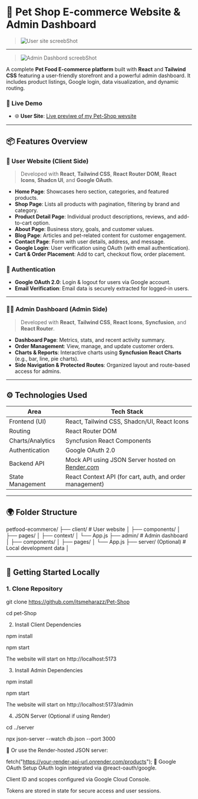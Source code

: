 # 🐾 Pet Shop E-commerce Website & Admin Dashboard

> ![User site screebShot](https://i.postimg.cc/mDZPb8SG/screencapture-localhost-5173-2025-06-14-23-45-492.png)

---

> ![Admin Dashbord screebShot](https://i.postimg.cc/mrQD3Qh5/screencapture-localhost-5173-admin-2025-06-14-23-45-26.png)

A complete **Pet Food E-commerce platform** built with **React** and **Tailwind CSS** featuring a user-friendly storefront and a powerful admin dashboard. It includes product listings, Google login, data visualization, and dynamic routing.

### 🔗 Live Demo

- 🌐 **User Site**: [Live previwe of my Pet-Shop wevsite](https://pet-shop-one-jade.vercel.app/)

---

## 📦 Features Overview

### 👥 User Website (Client Side)

> Developed with **React**, **Tailwind CSS**, **React Router DOM**, **React Icons**, **Shadcn UI**, and **Google OAuth**.

- **Home Page**: Showcases hero section, categories, and featured products.
- **Shop Page**: Lists all products with pagination, filtering by brand and category.
- **Product Detail Page**: Individual product descriptions, reviews, and add-to-cart option.
- **About Page**: Business story, goals, and customer values.
- **Blog Page**: Articles and pet-related content for customer engagement.
- **Contact Page**: Form with user details, address, and message.
- **Google Login**: User verification using OAuth (with email authentication).
- **Cart & Order Placement**: Add to cart, checkout flow, order placement.

### 🔐 Authentication

- **Google OAuth 2.0**: Login & logout for users via Google account.
- **Email Verification**: Email data is securely extracted for logged-in users.

---

### 🧑‍💼 Admin Dashboard (Admin Side)

> Developed with **React**, **Tailwind CSS**, **React Icons**, **Syncfusion**, and **React Router**.

- **Dashboard Page**: Metrics, stats, and recent activity summary.
- **Order Management**: View, manage, and update customer orders.
- **Charts & Reports**: Interactive charts using **Syncfusion React Charts** (e.g., bar, line, pie charts).
- **Side Navigation & Protected Routes**: Organized layout and route-based access for admins.

---

## ⚙️ Technologies Used

| Area             | Tech Stack                                                            |
| ---------------- | --------------------------------------------------------------------- |
| Frontend (UI)    | React, Tailwind CSS, Shadcn/UI, React Icons                           |
| Routing          | React Router DOM                                                      |
| Charts/Analytics | Syncfusion React Components                                           |
| Authentication   | Google OAuth 2.0                                                      |
| Backend API      | Mock API using JSON Server hosted on [Render.com](https://render.com) |
| State Management | React Context API (for cart, auth, and order management)              |

---

## 🌍 Folder Structure

petfood-ecommerce/
├── client/ # User website
│ ├── components/
│ ├── pages/
│ ├── context/
│ └── App.js
├── admin/ # Admin dashboard
│ ├── components/
│ ├── pages/
│ └── App.js
├── server/ (Optional) # Local development data
│

---

## 🚀 Getting Started Locally

### 1. Clone Repository

git clone https://github.com/itsmeharazz/Pet-Shop

cd pet-Shop

2. Install Client Dependencies

npm install

npm start

The website will start on http://localhost:5173

3. Install Admin Dependencies

npm install

npm start

The website will start on http://localhost:5173/admin

4. JSON Server (Optional if using Render)

cd ../server

npx json-server --watch db.json --port 3000

🔗 Or use the Render-hosted JSON server:

fetch("https://your-render-api-url.onrender.com/products");
🔐 Google OAuth Setup
OAuth login integrated via @react-oauth/google.

Client ID and scopes configured via Google Cloud Console.

Tokens are stored in state for secure access and user sessions.
